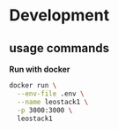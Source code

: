 # Development

## usage commands

**Run with docker**

```bash
docker run \
  --env-file .env \
  --name leostack1 \
  -p 3000:3000 \
  leostack1
```
